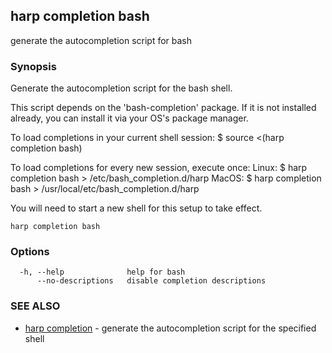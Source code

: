 ## harp completion bash

generate the autocompletion script for bash

### Synopsis


Generate the autocompletion script for the bash shell.

This script depends on the 'bash-completion' package.
If it is not installed already, you can install it via your OS's package manager.

To load completions in your current shell session:
$ source <(harp completion bash)

To load completions for every new session, execute once:
Linux:
  $ harp completion bash > /etc/bash_completion.d/harp
MacOS:
  $ harp completion bash > /usr/local/etc/bash_completion.d/harp

You will need to start a new shell for this setup to take effect.
  

```
harp completion bash
```

### Options

```
  -h, --help              help for bash
      --no-descriptions   disable completion descriptions
```

### SEE ALSO

* [harp completion](harp_completion.md)	 - generate the autocompletion script for the specified shell


